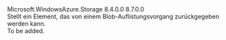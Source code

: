 <Type Name="IListBlobEntry" FullName="Microsoft.WindowsAzure.Storage.Blob.Protocol.IListBlobEntry">
  <TypeSignature Language="C#" Value="public interface IListBlobEntry" />
  <TypeSignature Language="ILAsm" Value=".class public interface auto ansi abstract IListBlobEntry" />
  <TypeSignature Language="DocId" Value="T:Microsoft.WindowsAzure.Storage.Blob.Protocol.IListBlobEntry" />
  <TypeSignature Language="VB.NET" Value="Public Interface IListBlobEntry" />
  <TypeSignature Language="F#" Value="type IListBlobEntry = interface" />
  <AssemblyInfo>
    <AssemblyName>Microsoft.WindowsAzure.Storage</AssemblyName>
    <AssemblyVersion>8.4.0.0</AssemblyVersion>
    <AssemblyVersion>8.7.0.0</AssemblyVersion>
  </AssemblyInfo>
  <Interfaces />
  <Docs>
    <summary>
            Stellt ein Element, das von einem Blob-Auflistungsvorgang zurückgegeben werden kann.
            </summary>
    <remarks>To be added.</remarks>
  </Docs>
  <Members />
</Type>